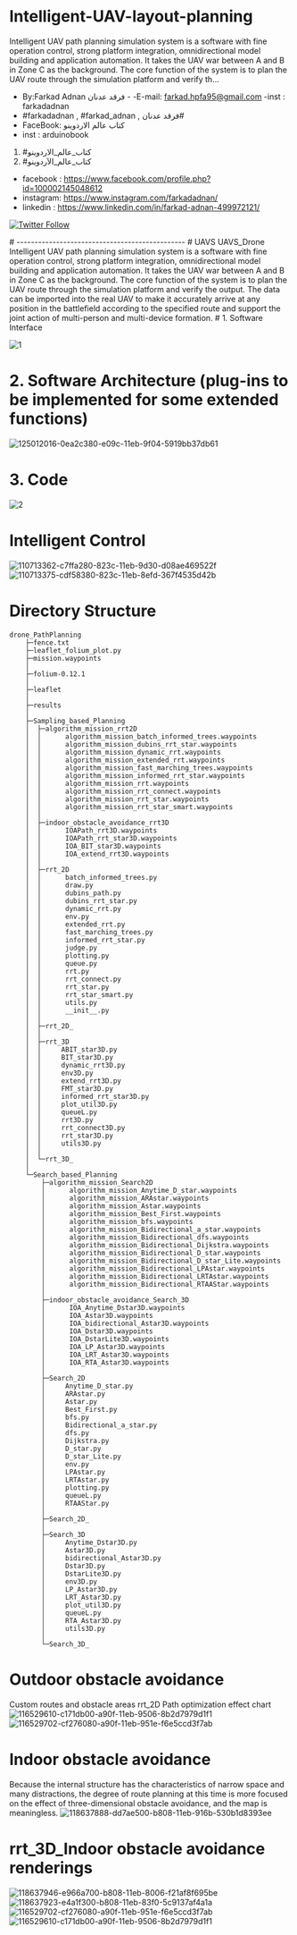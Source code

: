 # Intelligent-UAV-layout-planning
Intelligent UAV path planning simulation system is a software with fine operation control, strong platform integration, omnidirectional model building and application automation. It takes the UAV war between A and B in Zone C as the background. The core function of the system is to plan the UAV route through the simulation platform and verify th…

-  By:Farkad Adnan فرقد عدنان - 
 -E-mail: farkad.hpfa95@gmail.com 
-inst : farkadadnan 
- #farkadadnan , #farkad_adnan , فرقد عدنان# 
- FaceBook: كتاب عالم الاردوينو 
- inst : arduinobook
1. #كتاب_عالم_الاردوينو
2. #كتاب_عالم_الآردوينو

* facebook : https://www.facebook.com/profile.php?id=100002145048612
* instagram:  https://www.instagram.com/farkadadnan/
* linkedin : https://www.linkedin.com/in/farkad-adnan-499972121/


 <p>
 <a href='https://mobile.twitter.com/farkadadnan'>
        <img alt="Twitter Follow" src="https://img.shields.io/twitter/follow/farkadadnan?label=%40farkadadnan&style=social" alt='Twitter' align="center"/>
    </a>
</p>
# -----------------------------------------------
# UAVS
UAVS_Drone Intelligent UAV path planning simulation system is a software with fine operation control, strong platform integration, omnidirectional model building and application automation. It takes the UAV war between A and B in Zone C as the background. The core function of the system is to plan the UAV route through the simulation platform and verify the output. The data can be imported into the real UAV to make it accurately arrive at any position in the battlefield according to the specified route and support the joint action of multi-person and multi-device formation.
# 1. Software Interface

![1](https://user-images.githubusercontent.com/35774039/159815751-179eb8d7-5349-4367-9855-28ea4e5d7f92.jpg)
# 2. Software Architecture (plug-ins to be implemented for some extended functions)

![125012016-0ea2c380-e09c-11eb-9f04-5919bb37db61](https://user-images.githubusercontent.com/35774039/159815833-4486a26f-b262-4302-b2eb-1e993fb89c8b.png)
# 3. Code

![2](https://user-images.githubusercontent.com/35774039/159815877-95f1934a-8702-4517-b136-8b8b7fb3bbe0.png)
# Intelligent Control
![110713362-c7ffa280-823c-11eb-9d30-d08ae469522f](https://user-images.githubusercontent.com/35774039/159816901-548ae5f7-3c9b-404f-ac17-f2d3dbad2fbc.png)
![110713375-cdf58380-823c-11eb-8efd-367f4535d42b](https://user-images.githubusercontent.com/35774039/159816907-25a99d98-8bf2-4baf-a8c9-f15a0c4928cc.png)
# Directory Structure
```
drone_PathPlanning
	├─fence.txt
	├─leaflet_folium_plot.py
	├─mission.waypoints
	│          
	├─folium-0.12.1
	│              
	├─leaflet
	│          
	├─results
	│      
	├─Sampling_based_Planning
	│  ├─algorithm_mission_rrt2D
	│  │      algorithm_mission_batch_informed_trees.waypoints
	│  │      algorithm_mission_dubins_rrt_star.waypoints
	│  │      algorithm_mission_dynamic_rrt.waypoints
	│  │      algorithm_mission_extended_rrt.waypoints
	│  │      algorithm_mission_fast_marching_trees.waypoints
	│  │      algorithm_mission_informed_rrt_star.waypoints
	│  │      algorithm_mission_rrt.waypoints
	│  │      algorithm_mission_rrt_connect.waypoints
	│  │      algorithm_mission_rrt_star.waypoints
	│  │      algorithm_mission_rrt_star_smart.waypoints
	│  │      
	│  ├─indoor_obstacle_avoidance_rrt3D
	│  │      IOAPath_rrt3D.waypoints
	│  │      IOAPath_rrt_star3D.waypoints
	│  │      IOA_BIT_star3D.waypoints
	│  │      IOA_extend_rrt3D.waypoints
	│  │      
	│  ├─rrt_2D
	│  │      batch_informed_trees.py
	│  │      draw.py
	│  │      dubins_path.py
	│  │      dubins_rrt_star.py
	│  │      dynamic_rrt.py
	│  │      env.py
	│  │      extended_rrt.py
	│  │      fast_marching_trees.py
	│  │      informed_rrt_star.py
	│  │      judge.py
	│  │      plotting.py
	│  │      queue.py
	│  │      rrt.py
	│  │      rrt_connect.py
	│  │      rrt_star.py
	│  │      rrt_star_smart.py
	│  │      utils.py
	│  │      __init__.py
	│  │          
	│  ├─rrt_2D_
	│  │      
	│  ├─rrt_3D
	│  │     ABIT_star3D.py
	│  │     BIT_star3D.py
	│  │     dynamic_rrt3D.py
	│  │     env3D.py
	│  │     extend_rrt3D.py
	│  │     FMT_star3D.py
	│  │     informed_rrt_star3D.py
	│  │     plot_util3D.py
	│  │     queueL.py
	│  │     rrt3D.py
	│  │     rrt_connect3D.py
	│  │     rrt_star3D.py
	│  │     utils3D.py
	│  │          
	│  └─rrt_3D_
	│          
	└─Search_based_Planning
		├─algorithm_mission_Search2D
		│      algorithm_mission_Anytime_D_star.waypoints
		│      algorithm_mission_ARAstar.waypoints
		│      algorithm_mission_Astar.waypoints
		│      algorithm_mission_Best_First.waypoints
		│      algorithm_mission_bfs.waypoints
		│      algorithm_mission_Bidirectional_a_star.waypoints
		│      algorithm_mission_Bidirectional_dfs.waypoints
		│      algorithm_mission_Bidirectional_Dijkstra.waypoints
		│      algorithm_mission_Bidirectional_D_star.waypoints
		│      algorithm_mission_Bidirectional_D_star_Lite.waypoints
		│      algorithm_mission_Bidirectional_LPAstar.waypoints
		│      algorithm_mission_Bidirectional_LRTAstar.waypoints
		│      algorithm_mission_Bidirectional_RTAAStar.waypoints
		│      
		├─indoor_obstacle_avoidance_Search_3D
		│      IOA_Anytime_Dstar3D.waypoints
		│      IOA_Astar3D.waypoints
		│      IOA_bidirectional_Astar3D.waypoints
		│      IOA_Dstar3D.waypoints
		│      IOA_DstarLite3D.waypoints
		│      IOA_LP_Astar3D.waypoints
		│      IOA_LRT_Astar3D.waypoints
		│      IOA_RTA_Astar3D.waypoints
		│      
		├─Search_2D
		│     Anytime_D_star.py
		│     ARAstar.py
		│     Astar.py
		│     Best_First.py
		│     bfs.py
		│     Bidirectional_a_star.py
		│     dfs.py
		│     Dijkstra.py
		│     D_star.py
		│     D_star_Lite.py
		│     env.py
		│     LPAstar.py
		│     LRTAstar.py
		│     plotting.py
		│     queueL.py
		│     RTAAStar.py
		│          
		├─Search_2D_
		│      
		├─Search_3D
		│     Anytime_Dstar3D.py
		│     Astar3D.py
		│     bidirectional_Astar3D.py
		│     Dstar3D.py
		│     DstarLite3D.py
		│     env3D.py
		│     LP_Astar3D.py
		│     LRT_Astar3D.py
		│     plot_util3D.py
		│     queueL.py
		│     RTA_Astar3D.py
		│     utils3D.py
		│          
		└─Search_3D_
```
# Outdoor obstacle avoidance
Custom routes and obstacle areas
rrt_2D Path optimization effect chart
![116529610-c171db00-a90f-11eb-9506-8b2d7979d1f1](https://user-images.githubusercontent.com/35774039/159817489-e727f83b-0fc4-4bee-b6ba-e1f29495b488.png)
![116529702-cf276080-a90f-11eb-951e-f6e5ccd3f7ab](https://user-images.githubusercontent.com/35774039/159817497-6f728ad4-3b7a-4314-92e4-59aee86dc325.png)
# Indoor obstacle avoidance
Because the internal structure has the characteristics of narrow space and many distractions, the degree of route planning at this time is more focused on the effect of three-dimensional obstacle avoidance, and the map is meaningless.
![118637888-dd7ae500-b808-11eb-916b-530b1d8393ee](https://user-images.githubusercontent.com/35774039/159817578-bdca69a9-6b55-4802-b413-be9cb8d65b2f.gif)
# rrt_3D_Indoor obstacle avoidance renderings
![118637946-e966a700-b808-11eb-8006-f21af8f695be](https://user-images.githubusercontent.com/35774039/159817633-5ae0c8b9-413c-4f27-af6f-6687db218a69.png)
![118637923-e4a1f300-b808-11eb-83f0-5c9137af4a1a](https://user-images.githubusercontent.com/35774039/159817639-edbe120e-9496-4024-aabd-8753ec2ed06c.png)
![116529702-cf276080-a90f-11eb-951e-f6e5ccd3f7ab](https://user-images.githubusercontent.com/35774039/159817674-bfe92668-8769-46da-acd2-edd81bfcd147.png)
![116529610-c171db00-a90f-11eb-9506-8b2d7979d1f1](https://user-images.githubusercontent.com/35774039/159817687-9a26cef0-6f72-400b-983c-6eef06f532d1.png)





